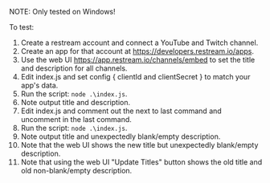 
NOTE: Only tested on Windows!

To test:
1. Create a restream account and connect a YouTube and Twitch channel.
2. Create an app for that account at https://developers.restream.io/apps.
3. Use the web UI https://app.restream.io/channels/embed to set the title and description for all channels.
4. Edit index.js and set config { clientId and clientSecret } to match your app's data.
5. Run the script: `node .\index.js`.
6. Note output title and description.
7. Edit index.js and comment out the next to last command and uncomment in the last command.
8. Run the script: `node .\index.js`.
9. Note output title and unexpectedly blank/empty description.
10. Note that the web UI shows the new title but unexpectedly blank/empty description.
11. Note that using the web UI "Update Titles" button shows the old title and old non-blank/empty description.
